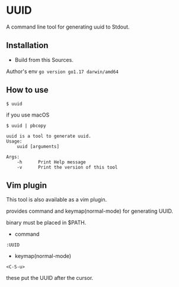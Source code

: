# UUID

A command line tool for generating uuid to Stdout.

## Installation

-	Build from this Sources.

Author's env `go version go1.17 darwin/amd64`

## How to use

```
$ uuid
```

if you use macOS

```
$ uuid | pbcopy
```

```
uuid is a tool to generate uuid.
Usage: 
    uuid [arguments]

Args:
    -h      Print Help message
    -v      Print the version of this tool
```

## Vim plugin

This tool is also available as a vim plugin.

provides command and keymap(normal-mode) for generating UUID.

binary must be placed in $PATH.

-	command

```
:UUID
```

-	keymap(normal-mode)

```
<C-S-u>
```

these put the UUID after the cursor.
